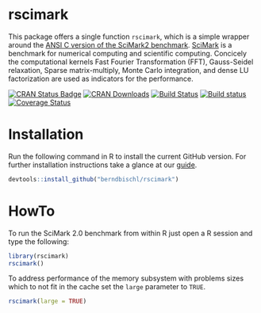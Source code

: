# rscimark

This package offers a single function `rscimark`, which is a simple wrapper
around the [ANSI C version of the SciMark2 benchmark](http://math.nist.gov/scimark2/download_c.html). [SciMark](http://math.nist.gov/scimark) is a benchmark for numerical computing and scientific computing. Concicely the computational kernels Fast Fourier Transformation (FFT), Gauss-Seidel relaxation, Sparse matrix-multiply, Monte Carlo integration, and dense LU factorization are used as indicators for the performance.

[![CRAN Status Badge](http://www.r-pkg.org/badges/version/rscimark)](http://cran.r-project.org/web/packages/rscimark)
[![CRAN Downloads](http://cranlogs.r-pkg.org/badges/rscimark)](http://cran.rstudio.com/web/packages/rscimark/index.html)
[![Build Status](https://travis-ci.org/berndbischl/rscimark.svg)](https://travis-ci.org/berndbischl/rscimark)
[![Build status](https://ci.appveyor.com/api/projects/status/4b468f5phkb4lmeq/branch/master?svg=true)](https://ci.appveyor.com/project/berndbischl/rscimark/branch/master)
[![Coverage Status](https://coveralls.io/repos/berndbischl/rscimark/badge.svg)](https://coveralls.io/r/berndbischl/rscimark)

# Installation

Run the following command in R to install the current GitHub version. For further installation instructions take a glance at our [guide](https://github.com/rdatsci/PackagesInfo/wiki/Installation-Information).
```r
devtools::install_github("berndbischl/rscimark")
```

# HowTo

To run the SciMark 2.0 benchmark from within R just open a R session and type
the following:
```r
library(rscimark)
rscimark()
```

To address performance of the memory subsystem with problems sizes which to not fit in the cache set the `large` parameter to `TRUE`.
```r
rscimark(large = TRUE)
```

